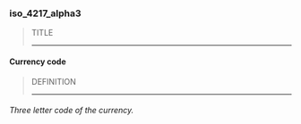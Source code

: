 ### iso_4217_alpha3



> TITLE
> 
> ------

#### Currency code



> DEFINITION
> 
> ------

###### Three letter code of the currency.